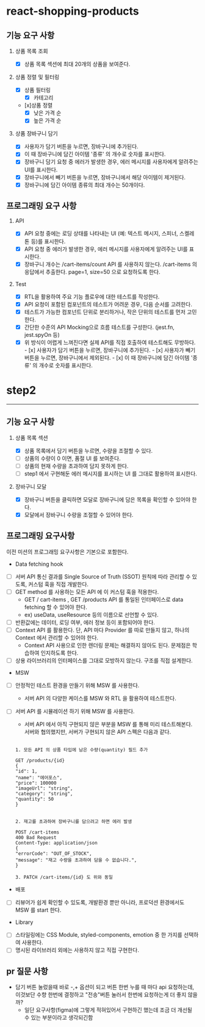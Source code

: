 # react-shopping-products

## 기능 요구 사항

1. 상품 목록 조회

   - [x] 상품 목록 섹션에 최대 20개의 상품을 보여준다.

2. 상품 정렬 및 필터링

   - [x] 상품 필터링
     - [x] 카테고리
   - [x]상품 정렬
     - [x] 낮은 가격 순
     - [x] 높은 가격 순

3. 상품 장바구니 담기

   - [x] 사용자가 담기 버튼을 누르면, 장바구니에 추가된다.
   - [x] 이 때 장바구니에 담긴 아이템 '종류' 의 개수로 숫자를 표시한다.
   - [x] 장바구니 담기 요청 중 에러가 발생한 경우, 에러 메시지를 사용자에게 알려주는 UI를 표시한다.
   - [x] 장바구니에서 빼기 버튼을 누르면, 장바구니에서 해당 아이템이 제거된다.
   - [x] 장바구니에 담긴 아이템 종류의 최대 개수는 50개이다.

## 프로그래밍 요구 사항

1. API
   - [x] API 요청 중에는 로딩 상태를 나타내는 UI (예: 텍스트 메시지, 스피너, 스켈레톤 등)를 표시한다.
   - [x] API 요청 중 에러가 발생한 경우, 에러 메시지를 사용자에게 알려주는 UI를 표시한다.
   - [x] 장바구니 개수는 /cart-items/count API 를 사용하지 않는다. /cart-items 의 응답에서 추출한다. page=1, size=50 으로 요청하도록 한다.
2. Test

   - [x] RTL을 활용하여 주요 기능 플로우에 대한 테스트를 작성한다.
   - [x] API 요청이 포함된 컴포넌트의 테스트가 어려운 경우, 다음 순서를 고려한다.
   - [x] 테스트가 가능한 컴포넌트 단위로 분리하거나, 작은 단위의 테스트를 먼저 고민한다.
   - [x] 간단한 수준의 API Mocking으로 흐름 테스트를 구성한다. (jest.fn, jest.spyOn 등)
   - [x] 위 방식이 어렵게 느껴진다면 실제 API를 직접 호출하여 테스트해도 무방하다. - [x] 사용자가 담기 버튼을 누르면, 장바구니에 추가된다. - [x] 사용자가 빼기 버튼을 누르면, 장바구니에서 제외된다. - [x] 이 때 장바구니에 담긴 아이템 '종류' 의 개수로 숫자를 표시한다.

# step2

---

## 기능 요구 사항

1. 상품 목록 섹션

   - [x] 상품 목록에서 담기 버튼을 누르면, 수량을 조절할 수 있다.
   - [ ] 상품의 수량이 0 이면, 품절 UI 를 보여준다.
   - [ ] 상품의 현재 수량을 초과하여 담지 못하게 한다.
   - [ ] step1 에서 구현해둔 에러 메시지를 표시하는 UI 를 그대로 활용하여 표시한다.

2. 장바구니 모달
   - [x] 장바구니 버튼을 클릭하면 모달로 장바구니에 담은 목록을 확인할 수 있어야 한다.
   - [x] 모달에서 장바구니 수량을 조절할 수 있어야 한다.

## 프로그래밍 요구사항

이전 미션의 프로그래밍 요구사항은 기본으로 포함한다.

- Data fetching hook
- [ ] 서버 API 통신 결과를 Single Source of Truth (SSOT) 원칙에 따라 관리할 수 있도록, 커스텀 훅을 직접 개발한다.
- [ ] GET method 를 사용하는 모든 API 에 이 커스텀 훅을 적용한다.
  - GET / cart-items , GET /products API 를 통일된 인터페이스로 data fetching 할 수 있어야 한다.
  - ex) useData, useResource 등의 이름으로 선언할 수 있다.
- [ ] 반환값에는 데이터, 로딩 여부, 에러 정보 등이 포함되어야 한다.
- [ ] Context API 를 활용한다. 단, API 마다 Provider 를 따로 만들지 않고, 하나의 Context 에서 관리할 수 있어야 한다.
  - Context API 사용으로 인한 렌더링 문제는 해결하지 않아도 된다. 문제점은 학습하여 인지하도록 한다.
- [ ] 상용 라이브러리의 인터페이스를 그대로 모방하지 않는다. 구조를 직접 설계한다.

- MSW
- [ ] 안정적인 테스트 환경을 만들기 위해 MSW 를 사용한다.
  - 서버 API 의 다양한 케이스를 MSW 와 RTL 을 활용하여 테스트한다.
- [ ] 서버 API 를 시뮬레이션 하기 위해 MSW 를 사용한다.

  - 서버 API 에서 아직 구현되지 않은 부분을 MSW 를 통해 미리 테스트해본다. 서버와 협의했지만, 서버가 구현되지 않은 API 스펙은 다음과 같다.

  ```

  1. 모든 API 의 상품 타입에 남은 수량(quantity) 필드 추가

  GET /products/{id}
  {
  "id": 1,
  "name": "에어포스",
  "price": 100000
  "imageUrl": "string",
  "category": "string",
  "quantity": 50
  }


  2. 재고를 초과하여 장바구니를 담으려고 하면 에러 발생

  POST /cart-items
  400 Bad Request
  Content-Type: application/json
  {
  "errorCode": "OUT_OF_STOCK",
  "message": "재고 수량을 초과하여 담을 수 없습니다.",
  }

  3. PATCH /cart-items/{id} 도 위와 동일
  ```

- 배포
- [ ] 리뷰어가 쉽게 확인할 수 있도록, 개발환경 뿐만 아니라, 프로덕션 환경에서도 MSW 를 start 한다.

- Library
- [ ] 스타일링에는 CSS Module, styled-components, emotion 중 한 가지를 선택하여 사용한다.
- [ ] 명시된 라이브러리 외에는 사용하지 않고 직접 구현한다.

## pr 질문 사항

- 담기 버튼 눌렀을때 바로 -,+ 옵션이 되고 버튼 한번 누를 때 마다 api 요청하는데, 이것보단 수향 한번에 결정하고 "전송"버튼 눌러서 한번에 요청하는게 더 좋지 않을까?
  - 일단 요구사항(figma)에 그렇게 적혀있어서 구현하긴 했는데 조금 더 개선될 수 있는 부분이라고 생각되긴함
